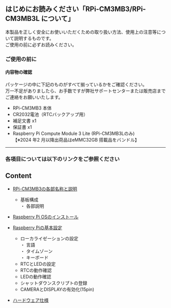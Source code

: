 ## **はじめにお読みください「RPi-CM3MB3/RPi-CM3MB3L について」**

本製品を正しく安全にお使いいただくための取り扱い方法、使用上の注意等について説明するものです。  
ご使用の前に必ずお読みください。  

### **ご使用の前に**
#### 内容物の確認  
パッケージの中に下記のものがすべて揃っているかをご確認ください。  
万一不足がありましたら、お手数ですが弊社サポートセンターまたは販売店までご連絡をお願いいたします。 
 
 - RPi-CM3MB3 本体  
 - CR2032電池（RTCバックアップ用）  
 - 補足文書 x1 
 - 保証書 x1 
 - Raspberry Pi Compute Module 3 Lite (RPi-CM3MB3Lのみ)<br>【※2024 年2 月以降出荷品はeMMC32GB 搭載品をバンドル】 
 ---  
 
### **各項目については以下のリンクをご参照ください** 
 
## Content  
* [RPi-CM3MB3の各部名称と説明](./Document/RPi-CM3MB3_board.md)
   * 基板構成  
     ・ 各部説明

* [Raspberry Pi OSのインストール](./Document/RasPiOS_Install.md)

* [Raspberry Piの基本設定](./Document/Raspbian_Config.md)
  * ローカライゼーションの設定  
    ・ 言語  
    ・ タイムゾーン  
    ・ キーボード  
  * RTCとLEDの設定    
  * RTCの動作確認  
  * LEDの動作確認  
  * シャットダウンスクリプトの登録  
  * CAMERAとDISPLAYの有効化(15pin)  
  
* [ハードウェア仕様](./Document/RPi-CM3MB3_spec.md)
    
